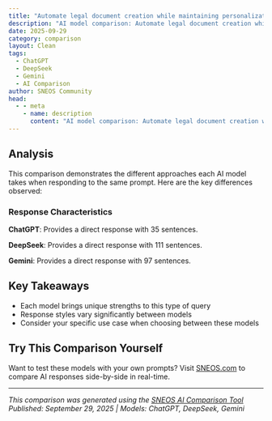 ```yaml
---
title: "Automate legal document creation while maintaining personalization"
description: "AI model comparison: Automate legal document creation while maintaining personalization..."
date: 2025-09-29
category: comparison
layout: Clean
tags:
  - ChatGPT
  - DeepSeek
  - Gemini
  - AI Comparison
author: SNEOS Community
head:
  - - meta
    - name: description
      content: "AI model comparison: Automate legal document creation while maintaining personalization..."
---
```


<ChatComparison
  title="Automate legal document creation while maintaining personalization"
  prompt="Automate legal document creation while maintaining personalization"
  :responses='{"ChatGPT": "Automating legal document creation while maintaining personalization involves a balance between leveraging technology for efficiency and ensuring that the documents remain tailored to individual client needs and legal specifics. Here are some strategies and tools to achieve this:\n\n### 1. Use Document Automation Software\n- **Examples:** HotDocs, DocuSign CLM, Contract Express, Lawyaw, or even more general tools like Microsoft Word with macros or Google Docs with add-ons.\n- These platforms allow you to create templates with placeholders and conditional logic, so the final document adjusts based on the input data.\n\n### 2. Develop Dynamic Templates\n- Create master templates that include variables for client names, dates, jurisdiction, contract terms, and other personalized elements.\n- Use conditional clauses that appear only if certain criteria are met (e.g., adding specific clauses based on the type of contract or client requirements).\n\n### 3. Integrate Client Data Collection\n- Build intake forms or client questionnaires that feed directly into the document automation system.\n- This ensures data accuracy and streamlines personalization by pulling data directly from client inputs without manual entry.\n\n### 4. Maintain Legal Review and Customization Layer\n- Automate the bulk of the document but include steps where a legal professional reviews and customizes certain sections to ensure compliance and personalization.\n- Maintain comment sections or tracked changes to highlight parts needing review.\n\n### 5. Use AI-powered Tools for Enhanced Personalization\n- Consider AI tools like OpenAI\u0027s language models (e.g., GPT) to draft or suggest personalized clauses based on specific client situations.\n- AI can generate drafts that lawyers can then fine-tune, ensuring both efficiency and accuracy.\n\n### 6. Keep Version Control and Audit Trails\n- Use systems that track changes and maintain version histories, important for legal documents.\n- This ensures transparency and ability to personalize over time without losing prior important customizations.\n\n### Example Workflow\n1. Client fills out an online questionnaire specifying their needs.\n2. Data inputs feed into the document automation system, which generates a draft contract.\n3. AI reviews the draft to suggest additional personalized clauses or flag inconsistencies.\n4. Lawyer reviews, edits, and approves the final document.\n5. Document is sent to clients for e-signature via integrated platforms like DocuSign.\n\n---\n\nIf you want, I can help you draft a sample automated legal document template or a workflow outline tailored for your practice. Would that be useful?", "DeepSeek": "Of course. Automating legal document creation while maintaining personalization is a powerful way to increase efficiency, reduce errors, and scale services without losing the crucial human touch. The key is to view automation as a tool for the professional, not a replacement.\n\nHere is a comprehensive guide on how to achieve this, broken down into strategy, technology, and best practices.\n\n### The Core Philosophy: Templates \u002B Data = Personalized Documents\n\nThink of it as a sophisticated \u0022mail merge\u0022 for legal documents. You create a single, master template with variables. Then, you pull specific client data from a structured source to fill in those variables, generating a unique, accurate, and personalized document.\n\n---\n\n### Step 1: Choose Your Technology Stack\n\nThe tools you select will depend on your budget, technical expertise, and volume of documents.\n\n#### A. For Law Firms \u0026 Professionals (Low to Medium Tech)\n\n1. **Microsoft Word with \u0022Quick Parts\u0022 \u0026 Fields:**\n * **How it works:** You create a template and use Word\u0027s built-in features like **Quick Parts (Document Property Fields)** or **Content Controls** to mark placeholders for variable data (e.g., \u0060[Client Name]\u0060, \u0060[Effective Date]\u0060).\n * **Automation:** Use a simple mail merge from an Excel spreadsheet or an Outlook contact list.\n * **Pros:** Low cost, uses familiar software.\n * **Cons:** Can be clunky for complex documents, prone to user error if not managed carefully.\n\n2. **Dedicated Document Automation Software (Recommended):**\n * **Examples:** Clio Draft, Lawyaw, HotDocs, Woodpecker, Documate.\n * **How it works:** These are purpose-built platforms. You build a template using their visual editor, defining logic (e.g., \u0022IF the client is married, THEN include a spousal waiver clause\u0022). You then fill out a web-based questionnaire, and the software assembles the final document.\n * **Pros:** User-friendly, powerful logic, reduces errors, often integrates with practice management software.\n * **Cons:** Subscription cost, learning curve for complex templates.\n\n#### B. For Developers \u0026 High-Volume Solutions\n\n1. **Template Engines with JSON Data:**\n * **Examples:** **DocAssemble** (open-source, interview-based), **DocuSign CLM**, or custom solutions using libraries like **Jinja2** (for Python) or **Mustache**.\n * **How it works:** A developer creates a template in a markup language (like HTML or XML with tags). A backend application takes a JSON object containing all the client\u0027s data and merges it with the template to produce a PDF or DOCX file.\n * **Pros:** Highly customizable, scalable, can be integrated into complex workflows and client portals.\n * **Cons:** Requires developer resources.\n\n---\n\n### Step 2: The Process of Creating Automated yet Personalized Documents\n\n#### Phase 1: Template Design \u0026 \u0022Humanization\u0022\n\nThis is the most critical step. A bad template produces bad documents, no matter how good the automation.\n\n1. **Deconstruct a \u0022Gold Standard\u0022 Document:** Take a perfectly drafted, previously used document.\n2. **Identify Variables (The \u0022What\u0022):**\n * **Simple Variables:** Names, addresses, dates, amounts. (e.g., \u0060{{client_full_name}}\u0060)\n * **Conditional Logic:** Clauses that may or may not be included.\n * *Example:* \u0060{% if client_is_married %} ... Spousal Consent Clause ... {% endif %}\u0060\n * **Optional Sections:** Alternative clauses for different scenarios.\n * **Repeating Sections:** For multiple parties, assets, or exhibits (e.g., Schedules in a contract).\n3. **Build in Personalization and Branding:**\n * Use the client\u0027s name in headings and salutations. (\u0022This Agreement is made with **{{client_first_name}}**...\u0022)\n * Reference specific details provided by the client to show you were listening. (\u0022Whereas, the Client wishes to purchase the property located at **{{property_address}}**...\u0022)\n * Ensure your firm\u0027s branding, fonts, and colors are part of the template.\n\n#### Phase 2: Data Intake (The Questionnaire)\n\nThis is where you gather the information to personalize the document.\n\n* **Make it User-Friendly:** Use plain language, not legalese. Instead of \u0022Testator\u0027s domicile,\u0022 ask \u0022What state do you live in?\u0022\n* **Use Logic:** The questionnaire itself should be smart. If a user answers \u0022No\u0022 to \u0022Do you have children?\u0022, hide all follow-up questions about guardianship.\n* **Multiple Formats:** This can be a web form, an integrated questionnaire in your practice management software, or even a structured intake meeting where a paralegal inputs the data.\n\n#### Phase 3: Assembly \u0026 Review\n\n1. **Generate the Draft:** The software merges the data from the questionnaire with the template.\n2. **The Human-in-the-Loop Review (Non-Negotiable):**\n * **Automation does not replace legal review.** A qualified professional **must** review the final document.\n * The reviewer checks for:\n * Accuracy of the merged data.\n * Appropriateness of the selected clauses for the client\u0027s unique situation.\n * Any \u0022edge cases\u0022 the automation might have missed.\n * The overall flow and readability.\n\n---\n\n### A Practical Example: A Simple Will\n\n**Template Snippet (using pseudo-code):**\n\n\u0060\u0060\u0060\nThis is the Last Will and Testament of {{full_name}}, residing at {{address}}.\n\nI hereby revoke all prior Wills and Codicils.\n\nARTICLE I: Executor\nI appoint {{executor_name}} as the Executor of my Will.\n{% if executor_name != spouse_name %}\nI direct that my Executor shall serve without the need to post a bond.\n{% endif %}\n\nARTICLE II: Distribution\nI give all my tangible personal property to {{spouse_name}}.\n{% if has_children %}\nThe remainder of my estate shall be divided in equal shares among my children:\n{% for child in children %}\n - {{ child.name }}\n{% endfor %}\n{% else %}\nThe remainder of my estate I give to {{residual_beneficiary}}.\n{% endif %}\n\u0060\u0060\u0060\n\n**Questionnaire:**\n* Full Name: \u0060[John Smith]\u0060\n* Address: \u0060[123 Main St]\u0060\n* Spouse\u0027s Name: \u0060[Jane Smith]\u0060\n* Executor\u0027s Name: \u0060[Jane Smith]\u0060\n* Do you have children? \u0060[Yes]\u0060\n * Child 1 Name: \u0060[Alice Smith]\u0060\n * Child 2 Name: \u0060[Bob Smith]\u0060\n* (The field for \u0060residual_beneficiary\u0060 is hidden because he has children).\n\n**Final Output Snippet:**\n\n\u003E This is the Last Will and Testament of **John Smith**, residing at **123 Main St**.\n\u003E\n\u003E I hereby revoke all prior Wills and Codicils.\n\u003E\n\u003E **ARTICLE I: Executor**\n\u003E I appoint **Jane Smith** as the Executor of my Will.\n\u003E\n\u003E **ARTICLE II: Distribution**\n\u003E I give all my tangible personal property to **Jane Smith**.\n\u003E The remainder of my estate shall be divided in equal shares among my children:\n\u003E - **Alice Smith**\n\u003E - **Bob Smith**\n\n---\n\n### Best Practices for Maintaining Quality \u0026 Personalization\n\n1. **Start Small:** Automate one frequently used document first (e.g., a standard NDA, Will, Lease Agreement). Learn from the process.\n2. **Implement Version Control:** Your templates are living documents. Use a clear naming and versioning system (e.g., \u0022NDA_Template_v2.1\u0022).\n3. **Schedule Template Reviews:** Laws change. Schedule bi-annual or annual reviews of all automated templates to ensure compliance.\n4. **Don\u0027t Over-Automate:** Some matters are too complex or unique for automation. Know when to handle them the traditional way.\n5. **Train Your Team:** Everyone involved must understand how to use the system, build templates, and, most importantly, conduct the final review.\n\nBy following this structured approach, you can successfully automate the *drafting* process, freeing up valuable time for higher-value tasks like strategy, client counseling, and negotiation, all while delivering a personalized and professional product to your client.", "Gemini": "Automating legal document creation while maintaining personalization is a complex but achievable goal. Here\u0027s a breakdown of how to approach it, covering key aspects and technologies:\n\n**1. Foundational Planning \u0026 Analysis:**\n\n* **Identify Target Documents:** Start with high-volume, repetitive documents like NDAs, contracts, leases, wills, or even litigation pleadings. Prioritize those where personalization has the most impact.\n* **Document Deconstruction:** Break down each document into its component parts:\n * **Static Text:** Standard clauses and boilerplate language that remains consistent.\n * **Variables/Fields:** Specific information that changes with each document (names, dates, addresses, amounts, etc.).\n * **Conditional Logic:** Clauses or sections that are included or excluded based on specific criteria (e.g., state law, type of agreement, client choices).\n * **Rules and Regulations:** Jurisdictional considerations that impact the final product.\n* **Data Mapping:** Identify where the variable data comes from. Does it come from:\n * **Internal Databases:** Client management systems (CRMs), matter management systems, accounting software.\n * **External Data Sources:** Public records, APIs for business information.\n * **User Input:** Forms or questionnaires filled out by clients or internal staff.\n* **Workflow Design:** Map out the entire document creation process. Who is responsible for what? What triggers the document generation? How is it reviewed and approved?\n\n**2. Technology Stack \u0026 Tools:**\n\n* **Document Assembly Software:** This is the core of the automation process. Choose a platform based on features, price, ease of use, and integration capabilities. Examples:\n * **Contract Management Systems (CMS):** Many offer strong document assembly features (e.g., Agiloft, Ironclad, PandaDoc, Conga).\n * **Legal-Specific Document Assembly:** HotDocs, Xakia, Lawyaw, Afterpattern, Neota Logic (often pricier but with powerful features for complex legal scenarios).\n * **General Purpose Automation Platforms:** Zapier, Make (Integromat), Microsoft Power Automate (can be adapted, but require more technical expertise).\n* **Data Storage \u0026 Management:**\n * **Databases:** Relational databases (SQL) or NoSQL databases (MongoDB) to store client data and document templates.\n * **Cloud Storage:** Secure cloud storage (AWS S3, Google Cloud Storage, Azure Blob Storage) for storing generated documents.\n* **Form Builders:**\n * **Web Forms:** Gravity Forms, Typeform, Google Forms, Microsoft Forms.\n * **PDF Forms:** Adobe Acrobat, PDFescape.\n* **E-Signature Software:** DocuSign, Adobe Sign, HelloSign. Integrate to enable electronic signatures on generated documents.\n* **Workflow Automation Tools:** Implement BPM (Business Process Management) solutions to automate review and approval processes.\n* **Programming Languages (If needed):** Python, JavaScript, or similar for custom scripting and integrations.\n* **AI/Machine Learning (Advanced):** Consider using NLP (Natural Language Processing) for tasks like:\n * **Clause Extraction:** Automatically identify and extract relevant clauses from existing documents.\n * **Contextual Clause Suggestion:** Suggest clauses based on the specific context of the document.\n * **Legal Research Automation:** Automate the process of researching relevant laws and regulations.\n\n**3. Implementation Steps:**\n\n* **Template Creation:**\n * **Identify Variables:** Replace static data with placeholders for variables. Use a consistent naming convention.\n * **Implement Conditional Logic:** Use the document assembly software\u0027s features to define rules for including or excluding clauses based on variables. Most platforms use conditional statements like \u0060IF...THEN...ELSE\u0060.\n * **Ensure Consistency:** Maintain a style guide to ensure consistent formatting across all templates.\n* **Data Integration:**\n * **API Integrations:** Connect to your CRM, matter management system, and other data sources using APIs.\n * **Database Connections:** Set up direct connections to your databases to retrieve data.\n * **Data Transformation:** Use data transformation tools to clean and format data before it is used in document generation.\n* **User Interface (UI) Design:**\n * **Intuitive Forms:** Design user-friendly forms that guide users through the data input process.\n * **Conditional Fields:** Show or hide fields based on user input to simplify the process.\n * **Validation:** Implement data validation to ensure that users enter correct information.\n* **Testing and Refinement:**\n * **Thorough Testing:** Test the document assembly process thoroughly with different data sets and scenarios.\n * **User Feedback:** Get feedback from users on the ease of use and accuracy of the generated documents.\n * **Iterative Improvement:** Continuously refine the templates and workflows based on testing and feedback.\n* **Security:**\n * **Access Control:** Implement role-based access control to restrict access to sensitive data and templates.\n * **Data Encryption:** Encrypt data at rest and in transit.\n * **Compliance:** Ensure compliance with relevant data privacy regulations (e.g., GDPR, CCPA).\n* **Training:**\n * Provide comprehensive training to users on how to use the document assembly system.\n * Create documentation and tutorials to support users.\n\n**4. Maintaining Personalization:**\n\n* **Dynamic Content:**\n * **Personalized Greetings:** Use variables to create personalized greetings in the document.\n * **Tailored Clauses:** Use conditional logic to include clauses that are relevant to the specific client or situation.\n* **Branding:**\n * **Company Logos:** Automatically include company logos and branding elements in the document.\n * **Custom Styles:** Use custom styles to match the document to your firm\u0027s branding guidelines.\n* **Client Context:**\n * **Capture Client Needs:** Use forms or questionnaires to capture information about the client\u0027s specific needs and goals.\n * **Tailor Recommendations:** Use this information to tailor recommendations and advice in the document.\n* **Review and Approval:**\n * **Human Oversight:** Maintain a human review process for complex or high-risk documents.\n * **Audit Trail:** Track all changes made to the document to ensure accountability.\n\n**Example Scenario: NDA Automation**\n\n1. **Analysis:** Break down the NDA into boilerplate, party names, addresses, confidential information definition, governing law, and term length.\n2. **Technology:** Choose a contract management system like PandaDoc or Ironclad.\n3. **Implementation:**\n * Create a template with placeholders for each variable.\n * Integrate with a CRM (e.g., Salesforce) to automatically populate party names and addresses.\n * Create a form for users to define the specific confidential information and desired term length.\n * Use conditional logic to include or exclude clauses based on the type of confidential information.\n4. **Personalization:** The generated NDA includes the correct party names and addresses, the specific definition of confidential information agreed upon, and the desired term length. A lawyer still reviews the final document, especially the definition of confidential information.\n\n**Key Considerations:**\n\n* **Legal Review:** Always involve a qualified attorney in the process to ensure compliance with applicable laws and regulations. Automate the *creation* process, but don\u0027t automate legal judgment.\n* **Security:** Protect sensitive client data with robust security measures.\n* **Scalability:** Choose a solution that can scale as your firm grows and your automation needs evolve.\n* **User Adoption:** Focus on creating a user-friendly system that is easy for lawyers and staff to use.\n* **Version Control:** Implement version control to manage changes to templates and prevent errors.\n* **Ongoing Maintenance:** Regularly review and update templates to reflect changes in the law or your firm\u0027s policies.\n\nBy carefully planning and implementing a well-designed document automation system, you can significantly improve efficiency, reduce errors, and free up your lawyers\u0027 time to focus on more complex and strategic legal work while still providing personalized service.\n"}' 
  published-date="16:28"
/>

## Analysis

This comparison demonstrates the different approaches each AI model takes when responding to the same prompt. Here are the key differences observed:

### Response Characteristics

**ChatGPT**: Provides a direct response with 35 sentences. 

**DeepSeek**: Provides a direct response with 111 sentences. 

**Gemini**: Provides a direct response with 97 sentences. 

## Key Takeaways

- Each model brings unique strengths to this type of query
- Response styles vary significantly between models
- Consider your specific use case when choosing between these models

## Try This Comparison Yourself

Want to test these models with your own prompts? Visit [SNEOS.com](https://sneos.com) to compare AI responses side-by-side in real-time.

---

*This comparison was generated using the [SNEOS AI Comparison Tool](https://sneos.com)*
*Published: September 29, 2025 | Models: ChatGPT, DeepSeek, Gemini*
